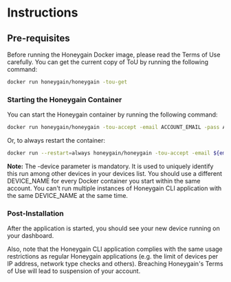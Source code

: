 # Instructions

## Pre-requisites

Before running the Honeygain Docker image, please read the Terms of Use carefully. You can get the current copy of ToU by running the following command:

```bash
docker run honeygain/honeygain -tou-get
```

### Starting the Honeygain Container
You can start the Honeygain container by running the following command:

```bash
docker run honeygain/honeygain -tou-accept -email ACCOUNT_EMAIL -pass ACCOUNT_PASSWORD -device DEVICE_NAME
```

Or, to always restart the container:

```bash
docker run --restart=always honeygain/honeygain -tou-accept -email ${email} -pass ${pass} -device honeygain_docker
```

**Note:** The -device parameter is mandatory. It is used to uniquely identify this run among other devices in your devices list. You should use a different DEVICE_NAME for every Docker container you start within the same account. You can't run multiple instances of Honeygain CLI application with the same DEVICE_NAME at the same time.

### Post-Installation
After the application is started, you should see your new device running on your dashboard.

Also, note that the Honeygain CLI application complies with the same usage restrictions as regular Honeygain applications (e.g. the limit of devices per IP address, network type checks and others). Breaching Honeygain's Terms of Use will lead to suspension of your account.
